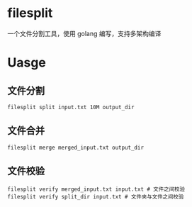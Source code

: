 # filesplit
一个文件分割工具，使用 golang 编写，支持多架构编译

# Uasge
## 文件分割
```shell
filesplit split input.txt 10M output_dir
```

## 文件合并
```shell
filesplit merge merged_input.txt output_dir
```

## 文件校验
```shell
filesplit verify merged_input.txt input.txt # 文件之间校验
filesplit verify split_dir input.txt # 文件夹与文件之间校验
```
